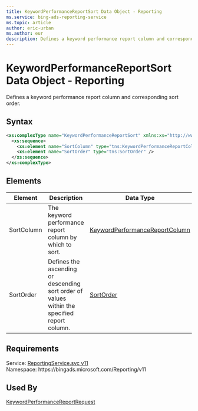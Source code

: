 ```yaml
---
title: KeywordPerformanceReportSort Data Object - Reporting
ms.service: bing-ads-reporting-service
ms.topic: article
author: eric-urban
ms.author: eur
description: Defines a keyword performance report column and corresponding sort order.
---
```

# KeywordPerformanceReportSort Data Object - Reporting
Defines a keyword performance report column and corresponding sort order.

## Syntax
```xml
<xs:complexType name="KeywordPerformanceReportSort" xmlns:xs="http://www.w3.org/2001/XMLSchema">
  <xs:sequence>
    <xs:element name="SortColumn" type="tns:KeywordPerformanceReportColumn" />
    <xs:element name="SortOrder" type="tns:SortOrder" />
  </xs:sequence>
</xs:complexType>
```

## <a name="elements"></a>Elements


|Element|Description|Data Type|
|-----------|---------------|-------------|
|<a name="sortcolumn"></a>SortColumn|The keyword performance report column by which to sort.|[KeywordPerformanceReportColumn](keywordperformancereportcolumn.md)|
|<a name="sortorder"></a>SortOrder|Defines the ascending or descending sort order of values within the specified report column.|[SortOrder](sortorder.md)|

## Requirements
Service: [ReportingService.svc v11](https://reporting.api.bingads.microsoft.com/Api/Advertiser/Reporting/v11/ReportingService.svc)  
Namespace: https\://bingads.microsoft.com/Reporting/v11  

## Used By
[KeywordPerformanceReportRequest](keywordperformancereportrequest.md)  
